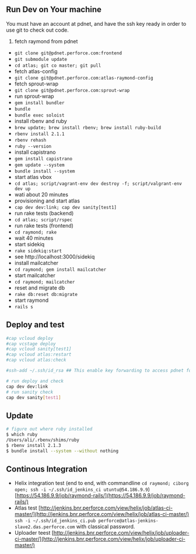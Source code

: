 ## Run Dev on Your machine
You must have an account at pdnet, and have the ssh key ready in order to use git to check out code.

1. fetch raymond from pdnet
 * `git clone git@pdnet.perforce.com:frontend`
 * `git submodule update`
 * `cd atlas; git co master; git pull`
* fetch atlas-config
 * `git clone git@pdnet.perforce.com:atlas-raymond-config`
* fetch sprout-wrap
 * `git clone git@pdnet.perforce.com:sprout-wrap`
* run sprout-wrap
 * `gem install bundler`
 * `bundle`
 * `bundle exec soloist`
* install rbenv and ruby
 * `brew update; brew install rbenv; brew install ruby-build`
 * `rbenv install 2.1.1`
 * `rbenv rehash`
 * `ruby --version`
* install capistrano
 * `gem install capistrano`
 * `gem update --system`
 * `bundle install --system`
* start atlas vbox
 * `cd atlas; script/vagrant-env dev destroy -f; script/valgrant-env dev up`
 * wati about 20 minutes
* provisioning and start atlas
 * `cap dev dev:link; cap dev sanity[test1]`
* run rake tests (backend)
 * `cd atlas; script/rspec`
* run rake tests (frontend)
 * `cd raymond; rake`
 * wait 40 minutes
* start sidekiq
 * `rake sidekiq:start`
 * see http://localhost:3000/sidekiq
* install mailcatcher
 * `cd raymond; gem install mailcatcher`
* start mailcatcher
 * `cd raymond; mailcatcher`
* reset and migrate db
 * `rake db:reset db:migrate`
* start raymond
 * `rails s`

## Deploy and test
```bash
#cap vcloud deploy
#cap vcstage deploy
#cap vcloud sanity[test1]
#cap vcloud atlas:restart
#cap vcloud atlas:check

#ssh-add ~/.ssh/id_rsa ## This enable key forwarding to access pdnet form remote using local authenticaton/ssh agent

# run deploy and check
cap dev dev:link
# run sanity check
cap dev sanity[test1]
```

## Update
```bash
# figure out where ruby installed
$ which ruby
/Users/ali/.rbenv/shims/ruby
$ rbenv install 2.1.3
$ bundle install --system --without nothing
```

## Continous Integration
* Helix integration test (end to end, with commandline `cd raymond; ciborg open; ssh -i ~/.ssh/id_jenkins_ci utuntu@54.186.9.9`) [https://54.186.9.9/job/raymond-rails/](https://54.186.9.9/job/raymond-rails/)
* Atlas test [http://jenkins.bnr.perforce.com/view/helix/job/atlas-ci-master/](http://jenkins.bnr.perforce.com/view/helix/job/atlas-ci-master/) `ssh -i ~/.ssh/id_jenkins_ci.pub perforce@atlas-jenkins-slave2.das.perforce.com` with classical password.
* Uploader teest [http://jenkins.bnr.perforce.com/view/helix/job/uploader-ci-master/](http://jenkins.bnr.perforce.com/view/helix/job/uploader-ci-master/)
